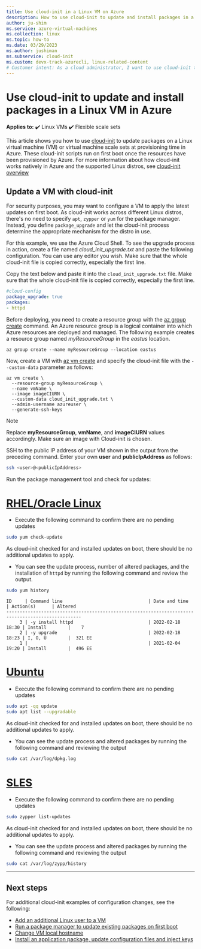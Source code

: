 ```yaml
---
title: Use cloud-init in a Linux VM on Azure
description: How to use cloud-init to update and install packages in a Linux VM during creation with the Azure CLI
author: ju-shim
ms.service: azure-virtual-machines
ms.collection: linux
ms.topic: how-to
ms.date: 03/29/2023
ms.author: jushiman
ms.subservice: cloud-init
ms.custom: devx-track-azurecli, linux-related-content
# Customer intent: As a cloud administrator, I want to use cloud-init to automate package updates and installations during the provisioning of a Linux VM, so that I can ensure the VM is secure and up-to-date from the moment it starts.
---
```

# Use cloud-init to update and install packages in a Linux VM in Azure

**Applies to:** :heavy_check_mark: Linux VMs :heavy_check_mark: Flexible scale sets

This article shows you how to use [cloud-init](https://cloudinit.readthedocs.io) to update packages on a Linux virtual machine (VM) or virtual machine scale sets at provisioning time in Azure. These cloud-init scripts run on first boot once the resources have been provisioned by Azure. For more information about how cloud-init works natively in Azure and the supported Linux distros, see [cloud-init overview](using-cloud-init.md)

## Update a VM with cloud-init

For security purposes, you may want to configure a VM to apply the latest updates on first boot. As cloud-init works across different Linux distros, there's no need to specify `apt`, `zypper` or `yum` for the package manager. Instead, you define `package_upgrade` and let the cloud-init process determine the appropriate mechanism for the distro in use.

For this example, we use the Azure Cloud Shell. To see the upgrade process in action, create a file named *cloud_init_upgrade.txt* and paste the following configuration. You can use any editor you wish. Make sure that the whole cloud-init file is copied correctly, especially the first line.

Copy the text below and paste it into the `cloud_init_upgrade.txt` file. Make sure that the whole cloud-init file is copied correctly, especially the first line.

```yaml
#cloud-config
package_upgrade: true
packages:
- httpd
```

Before deploying, you need to create a resource group with the [az group create](/cli/azure/group) command. An Azure resource group is a logical container into which Azure resources are deployed and managed. The following example creates a resource group named *myResourceGroup* in the *eastus* location.

```azurecli-interactive
az group create --name myResourceGroup --location eastus
```

Now, create a VM with [az vm create](/cli/azure/vm) and specify the cloud-init file with the `--custom-data` parameter as follows:

```azurecli-interactive
az vm create \
  --resource-group myResourceGroup \
  --name vmName \
  --image imageCIURN \
  --custom-data cloud_init_upgrade.txt \
  --admin-username azureuser \
  --generate-ssh-keys
```

> [!NOTE]
> Replace **myResourceGroup**, **vmName**, and **imageCIURN** values accordingly. Make sure an image with Cloud-init is chosen.

SSH to the public IP address of your VM shown in the output from the preceding command. Enter your own **user** and **publicIpAddress** as follows:

```bash
ssh <user>@<publicIpAddress>
```

Run the package management tool and check for updates:

# [RHEL/Oracle Linux](#tab/rhel)

- Execute the following command to confirm there are no pending updates

```bash
sudo yum check-update
```

As cloud-init checked for and installed updates on boot, there should be no additional updates to apply.

- You can see the update process, number of altered packages, and the installation of `httpd` by running the following command and review the output.

```bash
sudo yum history
```

```output
ID     | Command line                                | Date and time    | Action(s)      | Altered
--------------------------------------------------------------------------------------------------
     3 | -y install httpd                            | 2022-02-18 18:30 | Install        |    7
     2 | -y upgrade                                  | 2022-02-18 18:23 | I, O, U        |  321 EE
     1 |                                             | 2021-02-04 19:20 | Install        |  496 EE
```

# [Ubuntu](#tab/ubuntu)

- Execute the following command to confirm there are no pending updates

```bash
sudo apt -qq update
sudo apt list --upgradable
```

As cloud-init checked for and installed updates on boot, there should be no additional updates to apply.

- You can see the update process and altered packages by running the following command and reviewing the output

```bash
sudo cat /var/log/dpkg.log
```

# [SLES](#tab/sles)

- Execute the following command to confirm there are no pending updates

```bash
sudo zypper list-updates
```

As cloud-init checked for and installed updates on boot, there should be no additional updates to apply.

- You can see the update process and altered packages by running the following command and reviewing the output

```bash
sudo cat /var/log/zypp/history
```

---

## Next steps

For additional cloud-init examples of configuration changes, see the following:

- [Add an additional Linux user to a VM](cloudinit-add-user.md)
- [Run a package manager to update existing packages on first boot](cloudinit-update-vm.md)
- [Change VM local hostname](cloudinit-update-vm-hostname.md)
- [Install an application package, update configuration files and inject keys](tutorial-automate-vm-deployment.md)
